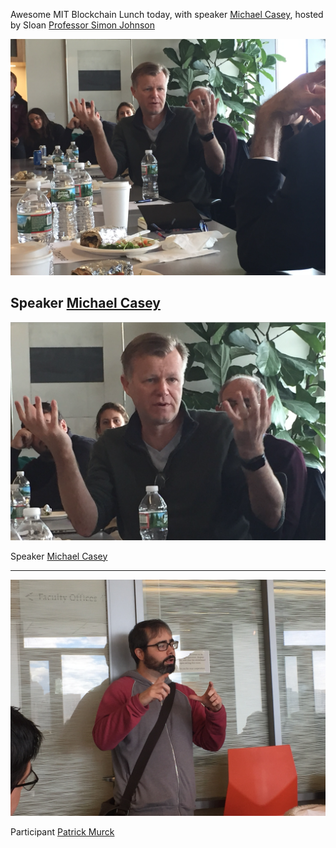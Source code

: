 Awesome MIT Blockchain Lunch today, with speaker [Michael Casey](http://www.michaeljcasey.com), hosted by Sloan [Professor Simon Johnson](http://mitsloan.mit.edu/faculty-and-research/faculty-directory/detail/?id=41226)

<img width="759" alt="lil_p" src="https://github.com/CIVICS/civics-site/blob/gh-pages/media/MIT_Blockchain_Lunch/IMG_4497.JPG">

Speaker [Michael Casey](http://www.michaeljcasey.com)
----------

<img width="759" alt="lil_p" src="https://github.com/CIVICS/civics-site/blob/gh-pages/media/MIT_Blockchain_Lunch/MC-closer.png">

Speaker [Michael Casey](http://www.michaeljcasey.com)

----------

<img width="759" alt="lil_p" src="https://github.com/CIVICS/civics-site/blob/gh-pages/media/MIT_Blockchain_Lunch/IMG_4486.JPG">

Participant [Patrick Murck](https://www.linkedin.com/in/patrickmurck) 
